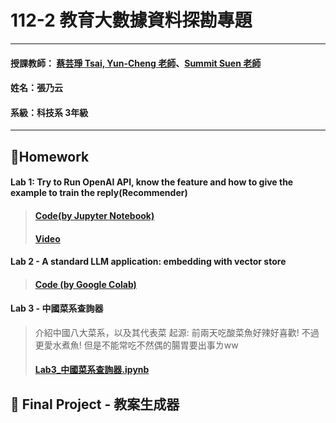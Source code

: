 # 112-2 教育大數據資料探勘專題
***
 #### 授課教師： [蔡芸琤 Tsai, Yun-Cheng 老師](https://github.com/pecu?tab=repositories)、[Summit Suen 老師](https://hackmd.io/@suensummit)
 #### 姓名：張乃云
 #### 系級：科技系 3年級
***
## 🙌Homework
#### Lab 1: Try to Run OpenAI API, know the feature and how to give the example to train the reply(Recommender)
> #### [Code(by Jupyter Notebook)](https://github.com/41071119H-Irene/data_mining/blob/main/Lab%201.ipynb)
> #### [Video](https://youtu.be/L-7PqyoI6ck)

#### Lab 2 - A standard LLM application: embedding with vector store
> #### [Code (by Google Colab)](https://github.com/41071119H-Irene/data_mining/blob/main/examples/gemini/python/vectordb_with_chroma/vectordb_with_chroma.ipynb)

#### Lab 3 - 中國菜系查詢器
> 介紹中國八大菜系，以及其代表菜
> 起源: 前兩天吃酸菜魚好辣好喜歡! 不過更愛水煮魚! 但是不能常吃不然偶的腸胃要出事ㄌww
> #### [Lab3_中國菜系查詢器.ipynb](https://github.com/41071119H-Irene/data_mining/blob/main/Lab3_%E4%B8%AD%E5%9C%8B%E8%8F%9C%E7%B3%BB%E6%9F%A5%E8%A9%A2%E5%99%A8.ipynb)

## 🤩 Final Project - 教案生成器

